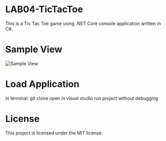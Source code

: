 # LAB04-TicTacToe
This is a Tic Tac Toe game using .NET Core console application written in C#. 
# Sample View
![Sample View](../assets/screenshot1.PNG)
# Load Application
in terminal: git clone open in visual studio run project without debugging

# License
This project is licensed under the MIT license.


